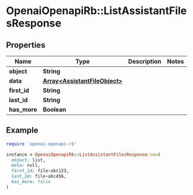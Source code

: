 # OpenaiOpenapiRb::ListAssistantFilesResponse

## Properties

| Name | Type | Description | Notes |
| ---- | ---- | ----------- | ----- |
| **object** | **String** |  |  |
| **data** | [**Array&lt;AssistantFileObject&gt;**](AssistantFileObject.md) |  |  |
| **first_id** | **String** |  |  |
| **last_id** | **String** |  |  |
| **has_more** | **Boolean** |  |  |

## Example

```ruby
require 'openai-openapi-rb'

instance = OpenaiOpenapiRb::ListAssistantFilesResponse.new(
  object: list,
  data: null,
  first_id: file-abc123,
  last_id: file-abc456,
  has_more: false
)
```

